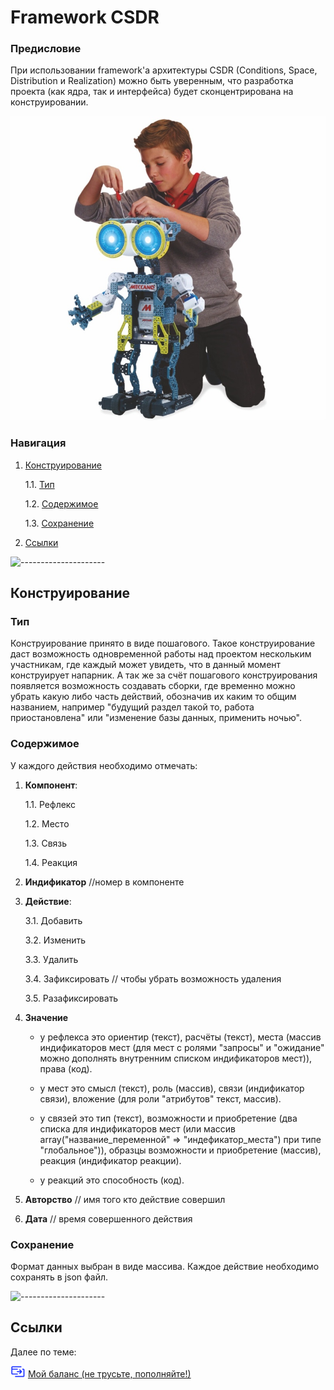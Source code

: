 # Framework CSDR

<h3>Предисловие</h3>

При использовании framework'а архитектуры CSDR (Conditions, Space, Distribution и Realization) можно быть уверенным, что разработка проекта (как ядра, так и интерфейса) будет сконцентрирована на конструировании.

![](./Дизайн/robot.jpg)


<h3>Навигация</h3>

1. <a href="#Конструирование">Конструирование</a>

    1.1. <a href="#Тип">Тип</a>
    
    1.2. <a href="#Содержимое">Содержимое</a>
    
    1.3. <a href="#Сохранение">Сохранение</a>
    
2. <a href="#Ссылки">Ссылки</a>
    
![---------------------](https://github.com/veter-love/framework-life-balance-v1/raw/master/Компоненты%20интерфейса/3.Распределение/Элементы/Элементы%20картинок/illustrators/hr.png)

<h2>Конструирование</h2>

<h3>Тип</h3>

Конструирование принято в виде пошагового. Такое конструирование даст возможность одновременной работы над проектом нескольким участникам, где каждый может увидеть, что в данный момент конструирует напарник. А так же за счёт пошагового конструирования появляется возможность создавать сборки, где временно можно убрать какую либо часть действий, обозначив их каким то общим названием, например "будущий раздел такой то, работа приостановлена" или "изменение базы данных, применить ночью".

<h3>Содержимое</h3>

У каждого действия необходимо отмечать:

1. **Компонент**:

     1.1. Рефлекс
     
     1.2. Место
     
     1.3. Связь
     
     1.4. Реакция

2. **Индификатор** //номер в компоненте

3. **Действие**:

     3.1. Добавить
     
     3.2. Изменить
     
     3.3. Удалить
     
     3.4. Зафиксировать // чтобы убрать возможность удаления
     
     3.5. Разафиксировать

4. **Значение**

     - у рефлекса это ориентир (текст), расчёты (текст), места (массив индификаторов мест (для мест с ролями "запросы" и "ожидание" можно дополнять внутренним списком индификаторов мест)), права (код).
    
     - у мест это смысл (текст), роль (массив), связи (индификатор связи), вложение (для роли "атрибутов" текст, массив).
     
     - у связей это тип (текст), возможности и приобретение (два списка для индификаторов мест (или массив array("название_переменной" => "индефикатор_места") при типе "глобальное")), образцы возможности и приобретение (массив), реакция (индификатор реакции).
    
     - у реакций это способность (код).
     
5. **Авторство** // имя того кто действие совершил
     
6. **Дата** // время совершенного действия

<h3>Сохранение</h3>

Формат данных выбран в виде массива. Каждое действие необходимо сохранять в json файл. 


 ![---------------------](https://github.com/veter-love/framework-life-balance-v1/raw/master/Компоненты%20интерфейса/3.Распределение/Элементы/Элементы%20картинок/illustrators/hr.png)

<h2>Ссылки</h2>

Далее по теме: 

![](./Дизайн/Пополнить%20баланс.png) <a href="https://money.yandex.ru/to/410013830829482/500000">Мой баланс (не трусьте, пополняйте!)</a>
